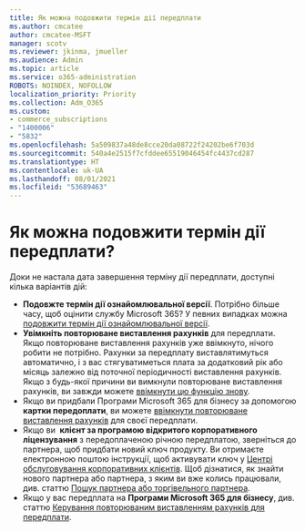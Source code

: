 ```yaml
---
title: Як можна подовжити термін дії передплати
ms.author: cmcatee
author: cmcatee-MSFT
manager: scotv
ms.reviewer: jkinma, jmueller
ms.audience: Admin
ms.topic: article
ms.service: o365-administration
ROBOTS: NOINDEX, NOFOLLOW
localization_priority: Priority
ms.collection: Adm_O365
ms.custom:
- commerce_subscriptions
- "1400006"
- "5832"
ms.openlocfilehash: 5a509837a48de8cce20da08722f24202be6f703d
ms.sourcegitcommit: 540a4e2515f7cfddee65519046454fc4437cd287
ms.translationtype: HT
ms.contentlocale: uk-UA
ms.lasthandoff: 08/01/2021
ms.locfileid: "53689463"
---
```

# <a name="what-are-my-options-to-extend"></a>Як можна подовжити термін дії передплати?

Доки не настала дата завершення терміну дії передплати, доступні кілька варіантів дій:

- **Подовжте термін дії ознайомлювальної версії**.  Потрібно більше часу, щоб оцінити службу Microsoft 365? У певних випадках можна  [подовжити термін дії ознайомлювальної версії](https://docs.microsoft.com/microsoft-365/commerce/extend-your-trial).  
- **Увімкніть повторюване виставлення рахунків** для передплати. Якщо повторюване виставлення рахунків уже ввімкнуто, нічого робити не потрібно. Рахунки за передплату виставлятимуться автоматично, і з вас стягуватиметься плата за додатковий рік або місяць залежно від поточної періодичності виставлення рахунків. Якщо з будь-якої причини ви вимкнули повторюване виставлення рахунків, ви завжди можете  [ввімкнути цю функцію знову](https://docs.microsoft.com/microsoft-365/commerce/subscriptions/renew-your-subscription).
- Якщо ви придбали Програми Microsoft 365 для бізнесу за допомогою  **картки передоплати**, ви можете  [ввімкнути повторюване виставлення рахунків](https://docs.microsoft.com/microsoft-365/commerce/subscriptions/renew-your-subscription)  для своєї передплати.
- Якщо ви  **клієнт за програмою відкритого корпоративного ліцензування**  з передоплаченою річною передплатою, зверніться до партнера, щоб придбати новий ключ продукту. Ви отримаєте електронною поштою інструкції, щоб активувати ключ у  [Центрі обслуговування корпоративних клієнтів](https://go.microsoft.com/fwlink/p/?LinkID=282016). Щоб дізнатися, як знайти нового партнера або партнера, з яким ви вже колись працювали, див. статтю  [Пошук партнера або торгівельного партнера](https://docs.microsoft.com/microsoft-365/admin/manage/find-your-partner-or-reseller).
- Якщо у вас передплата на **Програми Microsoft 365 для бізнесу**, див. статтю [Керування повторюваним виставленням рахунків для передплати](https://docs.microsoft.com/microsoft-365/commerce/subscriptions/renew-your-subscription).
